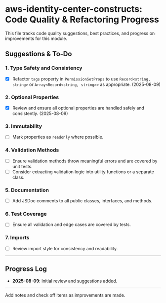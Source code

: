 # aws-identity-center-constructs: Code Quality & Refactoring Progress

This file tracks code quality suggestions, best practices, and progress on improvements for this module.

## Suggestions & To-Do

### 1. Type Safety and Consistency

- [x] Refactor `tags` property in `PermissionSetProps` to use `Record<string, string>` or `Array<Record<string, string>>` as appropriate. (2025-08-09)

### 2. Optional Properties

- [x] Review and ensure all optional properties are handled safely and consistently. (2025-08-09)

### 3. Immutability

- [ ] Mark properties as `readonly` where possible.

### 4. Validation Methods

- [ ] Ensure validation methods throw meaningful errors and are covered by unit tests.
- [ ] Consider extracting validation logic into utility functions or a separate class.

### 5. Documentation

- [ ] Add JSDoc comments to all public classes, interfaces, and methods.

### 6. Test Coverage

- [ ] Ensure all validation and edge cases are covered by tests.

### 7. Imports

- [ ] Review import style for consistency and readability.

---

## Progress Log

- **2025-08-09**: Initial review and suggestions added.

---

Add notes and check off items as improvements are made.
